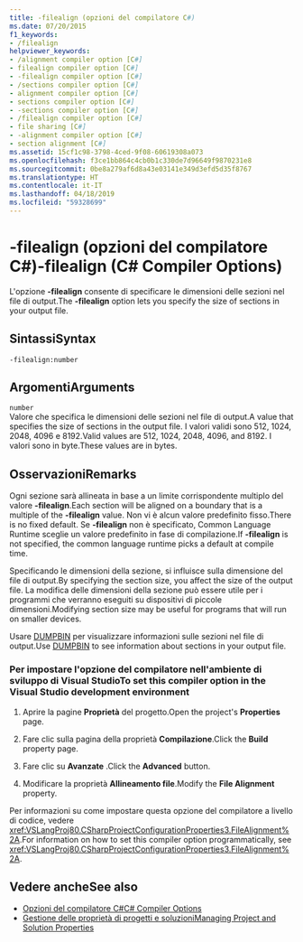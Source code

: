 ```yaml
---
title: -filealign (opzioni del compilatore C#)
ms.date: 07/20/2015
f1_keywords:
- /filealign
helpviewer_keywords:
- /alignment compiler option [C#]
- filealign compiler option [C#]
- -filealign compiler option [C#]
- /sections compiler option [C#]
- alignment compiler option [C#]
- sections compiler option [C#]
- -sections compiler option [C#]
- /filealign compiler option [C#]
- file sharing [C#]
- -alignment compiler option [C#]
- section alignment [C#]
ms.assetid: 15cf1c98-3798-4ced-9f08-60619308a073
ms.openlocfilehash: f3ce1bb864c4cb0b1c330de7d96649f9870231e8
ms.sourcegitcommit: 0be8a279af6d8a43e03141e349d3efd5d35f8767
ms.translationtype: HT
ms.contentlocale: it-IT
ms.lasthandoff: 04/18/2019
ms.locfileid: "59328699"
---
```

# <a name="-filealign-c-compiler-options"></a><span data-ttu-id="f7fd5-102">-filealign (opzioni del compilatore C#)</span><span class="sxs-lookup"><span data-stu-id="f7fd5-102">-filealign (C# Compiler Options)</span></span>
<span data-ttu-id="f7fd5-103">L'opzione **-filealign** consente di specificare le dimensioni delle sezioni nel file di output.</span><span class="sxs-lookup"><span data-stu-id="f7fd5-103">The **-filealign** option lets you specify the size of sections in your output file.</span></span>  
  
## <a name="syntax"></a><span data-ttu-id="f7fd5-104">Sintassi</span><span class="sxs-lookup"><span data-stu-id="f7fd5-104">Syntax</span></span>  
  
```console  
-filealign:number  
```  
  
## <a name="arguments"></a><span data-ttu-id="f7fd5-105">Argomenti</span><span class="sxs-lookup"><span data-stu-id="f7fd5-105">Arguments</span></span>  
 `number`  
 <span data-ttu-id="f7fd5-106">Valore che specifica le dimensioni delle sezioni nel file di output.</span><span class="sxs-lookup"><span data-stu-id="f7fd5-106">A value that specifies the size of sections in the output file.</span></span> <span data-ttu-id="f7fd5-107">I valori validi sono 512, 1024, 2048, 4096 e 8192.</span><span class="sxs-lookup"><span data-stu-id="f7fd5-107">Valid values are 512, 1024, 2048, 4096, and 8192.</span></span> <span data-ttu-id="f7fd5-108">I valori sono in byte.</span><span class="sxs-lookup"><span data-stu-id="f7fd5-108">These values are in bytes.</span></span>  
  
## <a name="remarks"></a><span data-ttu-id="f7fd5-109">Osservazioni</span><span class="sxs-lookup"><span data-stu-id="f7fd5-109">Remarks</span></span>  
 <span data-ttu-id="f7fd5-110">Ogni sezione sarà allineata in base a un limite corrispondente multiplo del valore **-filealign**.</span><span class="sxs-lookup"><span data-stu-id="f7fd5-110">Each section will be aligned on a boundary that is a multiple of the **-filealign** value.</span></span> <span data-ttu-id="f7fd5-111">Non vi è alcun valore predefinito fisso.</span><span class="sxs-lookup"><span data-stu-id="f7fd5-111">There is no fixed default.</span></span> <span data-ttu-id="f7fd5-112">Se **-filealign** non è specificato, Common Language Runtime sceglie un valore predefinito in fase di compilazione.</span><span class="sxs-lookup"><span data-stu-id="f7fd5-112">If **-filealign** is not specified, the common language runtime picks a default at compile time.</span></span>  
  
 <span data-ttu-id="f7fd5-113">Specificando le dimensioni della sezione, si influisce sulla dimensione del file di output.</span><span class="sxs-lookup"><span data-stu-id="f7fd5-113">By specifying the section size, you affect the size of the output file.</span></span> <span data-ttu-id="f7fd5-114">La modifica delle dimensioni della sezione può essere utile per i programmi che verranno eseguiti su dispositivi di piccole dimensioni.</span><span class="sxs-lookup"><span data-stu-id="f7fd5-114">Modifying section size may be useful for programs that will run on smaller devices.</span></span>  
  
 <span data-ttu-id="f7fd5-115">Usare [DUMPBIN](/cpp/build/reference/dumpbin-options) per visualizzare informazioni sulle sezioni nel file di output.</span><span class="sxs-lookup"><span data-stu-id="f7fd5-115">Use [DUMPBIN](/cpp/build/reference/dumpbin-options) to see information about sections in your output file.</span></span>  
  
### <a name="to-set-this-compiler-option-in-the-visual-studio-development-environment"></a><span data-ttu-id="f7fd5-116">Per impostare l'opzione del compilatore nell'ambiente di sviluppo di Visual Studio</span><span class="sxs-lookup"><span data-stu-id="f7fd5-116">To set this compiler option in the Visual Studio development environment</span></span>  
  
1. <span data-ttu-id="f7fd5-117">Aprire la pagine **Proprietà** del progetto.</span><span class="sxs-lookup"><span data-stu-id="f7fd5-117">Open the project's **Properties** page.</span></span>  
  
2. <span data-ttu-id="f7fd5-118">Fare clic sulla pagina della proprietà **Compilazione**.</span><span class="sxs-lookup"><span data-stu-id="f7fd5-118">Click the **Build** property page.</span></span>  
  
3. <span data-ttu-id="f7fd5-119">Fare clic su **Avanzate** .</span><span class="sxs-lookup"><span data-stu-id="f7fd5-119">Click the **Advanced** button.</span></span>  
  
4. <span data-ttu-id="f7fd5-120">Modificare la proprietà **Allineamento file**.</span><span class="sxs-lookup"><span data-stu-id="f7fd5-120">Modify the **File Alignment** property.</span></span>  
  
 <span data-ttu-id="f7fd5-121">Per informazioni su come impostare questa opzione del compilatore a livello di codice, vedere <xref:VSLangProj80.CSharpProjectConfigurationProperties3.FileAlignment%2A>.</span><span class="sxs-lookup"><span data-stu-id="f7fd5-121">For information on how to set this compiler option programmatically, see <xref:VSLangProj80.CSharpProjectConfigurationProperties3.FileAlignment%2A>.</span></span>  
  
## <a name="see-also"></a><span data-ttu-id="f7fd5-122">Vedere anche</span><span class="sxs-lookup"><span data-stu-id="f7fd5-122">See also</span></span>

- [<span data-ttu-id="f7fd5-123">Opzioni del compilatore C#</span><span class="sxs-lookup"><span data-stu-id="f7fd5-123">C# Compiler Options</span></span>](../../../csharp/language-reference/compiler-options/index.md)
- [<span data-ttu-id="f7fd5-124">Gestione delle proprietà di progetti e soluzioni</span><span class="sxs-lookup"><span data-stu-id="f7fd5-124">Managing Project and Solution Properties</span></span>](/visualstudio/ide/managing-project-and-solution-properties)
